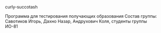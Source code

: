 curly-succotash

Программа для тестирования получающих образования Состав группы: Савотиков Игорь, Дахно Назар, Андрухович Коля, студенты группы ИО-81<br>

